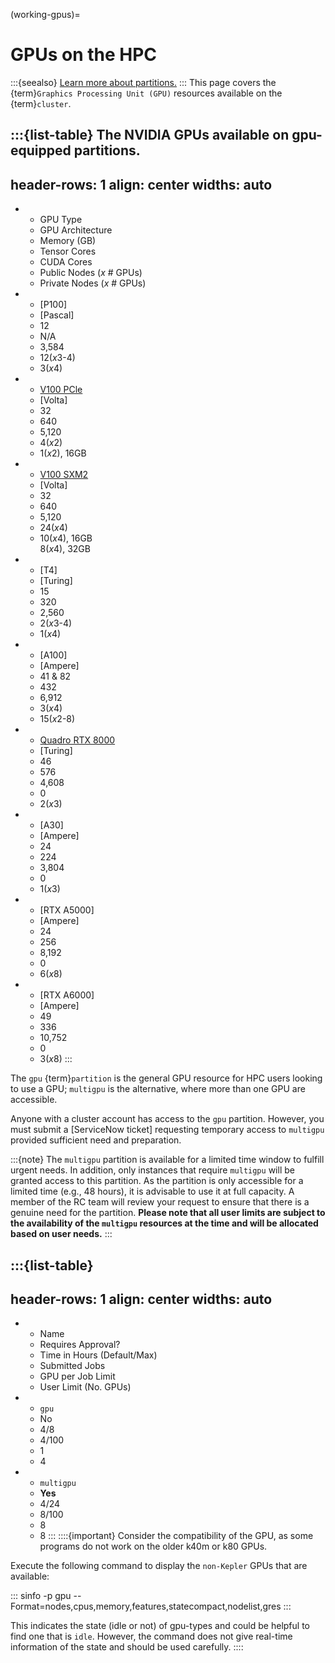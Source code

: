 (working-gpus)=
# GPUs on the HPC
:::{seealso}
[Learn more about partitions.](../hardware/partitions.md)
:::
This page covers the {term}`Graphics Processing Unit (GPU)` resources available on the {term}`cluster`.

:::{list-table} The NVIDIA GPUs available on gpu-equipped partitions.
--------------
header-rows: 1
align: center
widths: auto
--------------

* - GPU Type
  - GPU Architecture
  - Memory (GB)
  - Tensor Cores
  - CUDA Cores
  - Public Nodes (*x* # GPUs)
  - Private Nodes (*x* # GPUs)
* - [P100]
  - [Pascal]
  - 12
  - N/A
  - 3,584
  - 12(*x*3-4)
  - 3(*x*4)
* - [V100 PCle](https://images.nvidia.com/content/technologies/volta/pdf/tesla-volta-v100-datasheet-letter-fnl-web.pdf)
  - [Volta]
  - 32
  - 640
  - 5,120
  - 4(*x*2)
  - 1(*x*2), 16GB
* - [V100 SXM2](https://images.nvidia.com/content/technologies/volta/pdf/tesla-volta-v100-datasheet-letter-fnl-web.pdf)
  - [Volta]
  - 32
  - 640
  - 5,120
  - 24(*x*4)
  - 10(*x*4), 16GB<br>8(*x*4), 32GB
* - [T4]
  - [Turing]
  - 15
  - 320
  - 2,560
  - 2(*x*3-4)
  - 1(*x*4)
* - [A100]
  - [Ampere]
  - 41 & 82
  - 432
  - 6,912
  - 3(*x*4)
  - 15(*x*2-8)
* - [Quadro RTX 8000](https://www.nvidia.com/content/dam/en-zz/Solutions/design-visualization/quadro-product-literature/quadro-rtx-8000-us-nvidia-946977-r1-web.pdf)
  - [Turing]
  - 46
  - 576
  - 4,608
  - 0
  - 2(*x*3)
* -  [A30]
  - [Ampere]
  - 24
  - 224
  - 3,804
  - 0
  - 1(*x*3)
* - [RTX A5000]
  - [Ampere]
  - 24
  - 256
  - 8,192
  - 0
  - 6(*x*8)
* - [RTX A6000]
  - [Ampere]
  - 49
  - 336
  - 10,752
  - 0
  - 3(*x*8)
:::

The `gpu` {term}`partition` is the general GPU resource for HPC users looking to use a GPU; `multigpu` is the alternative, where more than one GPU are accessible.

Anyone with a cluster account has access to the `gpu` partition. However, you must submit a [ServiceNow ticket] requesting temporary access to `multigpu` provided sufficient need and preparation.

:::{note}
The `multigpu` partition is available for a limited time window to fulfill urgent needs. In addition, only instances that require `multigpu` will be granted access to this partition. As the partition is only accessible for a limited time (e.g., 48 hours), it is advisable to use it at full capacity. A member of the RC team will review your request to ensure that there is a genuine need for the partition. **Please note that all user limits are subject to the availability of the `multigpu` resources at the time and will be allocated based on user needs.**
:::

:::{list-table}
--------------
header-rows: 1
align: center
widths: auto
--------------

* - Name
  - Requires Approval?
  - Time in Hours (Default/Max)
  - Submitted Jobs
  - GPU per Job Limit
  - User Limit (No. GPUs)
* - `gpu`
  - No
  - 4/8
  - 4/100
  - 1
  - 4
* - `multigpu`
  - **Yes**
  - 4/24
  - 8/100
  - 8
  - 8
:::
::::{important}
Consider the compatibility of the GPU, as some programs do not work on the older k40m or k80 GPUs.

Execute the following command to display the `non-Kepler` GPUs that are available:

:::
sinfo -p gpu --Format=nodes,cpus,memory,features,statecompact,nodelist,gres
:::

This indicates the state (idle or not) of gpu-types and could be helpful to find one that is `idle`. However, the command does not give real-time information of the state and should be used carefully.
::::